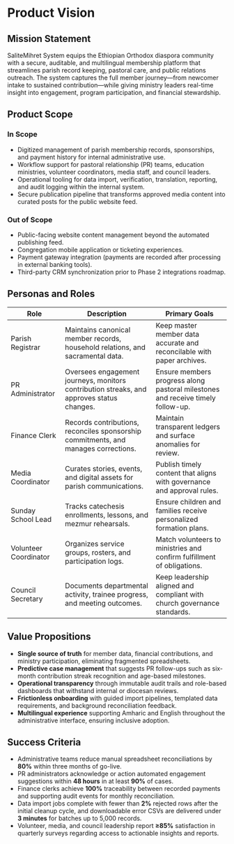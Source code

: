 # Product Vision

## Mission Statement
SaliteMihret System equips the Ethiopian Orthodox diaspora community with a
secure, auditable, and multilingual membership platform that streamlines parish
record keeping, pastoral care, and public relations outreach. The system
captures the full member journey—from newcomer intake to sustained
contribution—while giving ministry leaders real-time insight into engagement,
program participation, and financial stewardship.

## Product Scope
### In Scope
- Digitized management of parish membership records, sponsorships, and payment
  history for internal administrative use.
- Workflow support for pastoral relationship (PR) teams, education ministries,
  volunteer coordinators, media staff, and council leaders.
- Operational tooling for data import, verification, translation, reporting,
  and audit logging within the internal system.
- Secure publication pipeline that transforms approved media content into
  curated posts for the public website feed.

### Out of Scope
- Public-facing website content management beyond the automated publishing feed.
- Congregation mobile application or ticketing experiences.
- Payment gateway integration (payments are recorded after processing in
  external banking tools).
- Third-party CRM synchronization prior to Phase 2 integrations roadmap.

## Personas and Roles
| Role | Description | Primary Goals |
|------|-------------|---------------|
| Parish Registrar | Maintains canonical member records, household relations, and sacramental data. | Keep master member data accurate and reconcilable with paper archives. |
| PR Administrator | Oversees engagement journeys, monitors contribution streaks, and approves status changes. | Ensure members progress along pastoral milestones and receive timely follow-up. |
| Finance Clerk | Records contributions, reconciles sponsorship commitments, and manages corrections. | Maintain transparent ledgers and surface anomalies for review. |
| Media Coordinator | Curates stories, events, and digital assets for parish communications. | Publish timely content that aligns with governance and approval rules. |
| Sunday School Lead | Tracks catechesis enrollments, lessons, and mezmur rehearsals. | Ensure children and families receive personalized formation plans. |
| Volunteer Coordinator | Organizes service groups, rosters, and participation logs. | Match volunteers to ministries and confirm fulfillment of obligations. |
| Council Secretary | Documents departmental activity, trainee progress, and meeting outcomes. | Keep leadership aligned and compliant with church governance standards. |

## Value Propositions
- **Single source of truth** for member data, financial contributions, and
  ministry participation, eliminating fragmented spreadsheets.
- **Predictive case management** that suggests PR follow-ups such as six-month
  contribution streak recognition and age-based milestones.
- **Operational transparency** through immutable audit trails and role-based
  dashboards that withstand internal or diocesan reviews.
- **Frictionless onboarding** with guided import pipelines, templated data
  requirements, and background reconciliation feedback.
- **Multilingual experience** supporting Amharic and English throughout the
  administrative interface, ensuring inclusive adoption.

## Success Criteria
- Administrative teams reduce manual spreadsheet reconciliations by **80%**
  within three months of go-live.
- PR administrators acknowledge or action automated engagement suggestions
  within **48 hours** in at least **90%** of cases.
- Finance clerks achieve **100%** traceability between recorded payments and
  supporting audit events for monthly reconciliation.
- Data import jobs complete with fewer than **2%** rejected rows after the
  initial cleanup cycle, and downloadable error CSVs are delivered under
  **3 minutes** for batches up to 5,000 records.
- Volunteer, media, and council leadership report **≥85%** satisfaction in
  quarterly surveys regarding access to actionable insights and reports.
